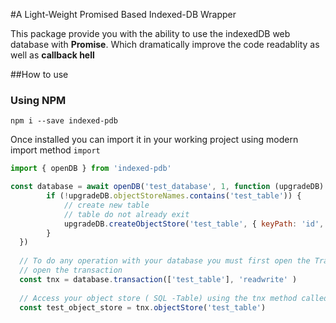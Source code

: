 #A Light-Weight Promised Based Indexed-DB Wrapper

This package provide you with the ability to use the indexedDB web database with **Promise**. Which dramatically improve the code readablity as well as **callback hell** 

##How to use

### Using NPM

`npm i --save indexed-pdb`

Once installed you can import it in your working project using modern import method `import`

```JavaScript
import { openDB } from 'indexed-pdb'

const database = await openDB('test_database', 1, function (upgradeDB) {
        if (!upgradeDB.objectStoreNames.contains('test_table')) {
            // create new table
            // table do not already exit
            upgradeDB.createObjectStore('test_table', { keyPath: 'id', autoIncrement: true })
        }
  })
  
  // To do any operation with your database you must first open the Transaction ( standard IndexedDB requirement)
  // open the transaction 
  const tnx = database.transaction(['test_table'], 'readwrite' )
  
  // Access your object store ( SQL -Table) using the tnx method called as `objectStore('table name')`
  const test_object_store = tnx.objectStore('test_table')
  
```
